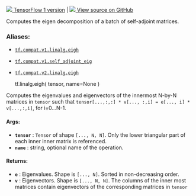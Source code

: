 [ ![](https://tensorflow.google.cn/images/tf_logo_32px.png) TensorFlow 1
version](/versions/r1.15/api_docs/python/tf/linalg/eigh) |  [
![](https://tensorflow.google.cn/images/GitHub-Mark-32px.png) View source on
GitHub
](https://github.com/tensorflow/tensorflow/blob/r2.0/tensorflow/python/ops/linalg_ops.py#L309-L329)  
  
  
Computes the eigen decomposition of a batch of self-adjoint matrices.

### Aliases:

  * [`tf.compat.v1.linalg.eigh`](/api_docs/python/tf/linalg/eigh)
  * [`tf.compat.v1.self_adjoint_eig`](/api_docs/python/tf/linalg/eigh)
  * [`tf.compat.v2.linalg.eigh`](/api_docs/python/tf/linalg/eigh)

    
    
    tf.linalg.eigh(
        tensor,
        name=None
    )
    

Computes the eigenvalues and eigenvectors of the innermost N-by-N matrices in
`tensor` such that `tensor[...,:,:] * v[..., :,i] = e[..., i] * v[...,:,i]`,
for i=0...N-1.

#### Args:

  * **`tensor`** : `Tensor` of shape `[..., N, N]`. Only the lower triangular part of each inner inner matrix is referenced.
  * **`name`** : string, optional name of the operation.

#### Returns:

  * **`e`** : Eigenvalues. Shape is `[..., N]`. Sorted in non-decreasing order.
  * **`v`** : Eigenvectors. Shape is `[..., N, N]`. The columns of the inner most matrices contain eigenvectors of the corresponding matrices in `tensor`

